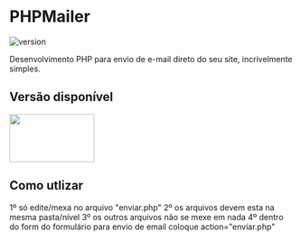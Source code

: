 # PHPMailer

![version](https://img.shields.io/badge/version-1.0.0-blue.svg)

Desenvolvimento PHP para envio de e-mail direto do seu site, incrivelmente simples.

## Versão disponível

[<img src="https://upload.wikimedia.org/wikipedia/commons/thumb/2/27/PHP-logo.svg/1200px-PHP-logo.svg.png" width="150" height="85" />](http://www.php.net/)

## Como utlizar
1º só edite/mexa no arquivo "enviar.php"
2º os arquivos devem esta na mesma pasta/nível
3º os outros arquivos não se mexe em nada
4º dentro do form do formulário para envio de email coloque action="enviar.php"
